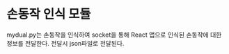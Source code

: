 <h1>손동작 인식 모듈</h1>

mydual.py는 손동작을 인식하여 socket을 통해 React 앱으로 인식된 손동작에 대한 정보를 전달한다.
전달시 json파일로 전달된다.
